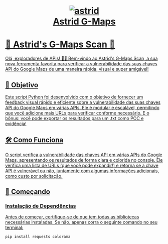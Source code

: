 <h1 align="center">
  <br>
  <a href="https://github.com/entediado97/Astrid_G-Maps"><img src="https://i.ibb.co/TkG0vyG/astrid.png" alt="astrid" border="0">
  <br>
  Astrid G-Maps
  <br>
</h1>

# 🚀 Astrid's G-Maps Scan 🚀

Olá, exploradores de APIs! 🕵️‍♂️ Bem-vindo ao Astrid's G-Maps Scan, a sua nova ferramenta favorita para verificar a vulnerabilidade das suas chaves API do Google Maps de uma maneira rápida, visual e super amigável!

## 🎯 Objetivo

Este script Python foi desenvolvido com o objetivo de fornecer um feedback visual rápido e eficiente sobre a vulnerabilidade das suas chaves API do Google Maps em várias APIs. Ele é modular e escalável, permitindo que você adicione mais URLs para verificar conforme necessário. E o bônus: você pode exportar os resultados para um .txt como POC e evidência!

## 🛠️ Como Funciona

O script verifica a vulnerabilidade das chaves API em várias APIs do Google Maps, apresentando os resultados de forma clara e colorida no console. Ele verifica uma lista de URLs (que você pode expandir!) e retorna se a chave API é vulnerável ou não, juntamente com algumas informações adicionais, como custo por solicitação.

## 🚗 Começando

### Instalação de Dependências

Antes de começar, certifique-se de que tem todas as bibliotecas necessárias instaladas. Se não, apenas corra o seguinte comando no seu terminal:

```bash
pip install requests colorama
